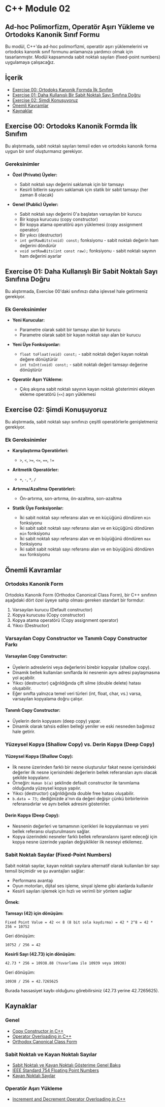 # C++ Module 02

## Ad-hoc Polimorfizm, Operatör Aşırı Yükleme ve Ortodoks Kanonik Sınıf Formu

Bu modül, C++'da ad-hoc polimorfizmi, operatör aşırı yüklemelerini ve ortodoks kanonik sınıf formunu anlamanıza yardımcı olmak için tasarlanmıştır. Modül kapsamında sabit noktalı sayıları (fixed-point numbers) uygulamaya çalışacağız.

## İçerik

- [Exercise 00: Ortodoks Kanonik Formda İlk Sınıfım](#exercise-00-ortodoks-kanonik-formda-i̇lk-sınıfım)
- [Exercise 01: Daha Kullanışlı Bir Sabit Noktalı Sayı Sınıfına Doğru](#exercise-01-daha-kullanışlı-bir-sabit-noktalı-sayı-sınıfına-doğru)
- [Exercise 02: Şimdi Konuşuyoruz](#exercise-02-şimdi-konuşuyoruz)
- [Önemli Kavramlar](#önemli-kavramlar)
- [Kaynaklar](#kaynaklar)

## Exercise 00: Ortodoks Kanonik Formda İlk Sınıfım

Bu alıştırmada, sabit noktalı sayıları temsil eden ve ortodoks kanonik forma uygun bir sınıf oluşturmanız gerekiyor.

### Gereksinimler

- **Özel (Private) Üyeler:**
  - Sabit noktalı sayı değerini saklamak için bir tamsayı
  - Kesirli bitlerin sayısını saklamak için statik bir sabit tamsayı (her zaman 8 olacak)

- **Genel (Public) Üyeler:**
  - Sabit noktalı sayı değerini 0'a başlatan varsayılan bir kurucu
  - Bir kopya kurucusu (copy constructor)
  - Bir kopya atama operatörü aşırı yüklemesi (copy assignment operator)
  - Bir yıkıcı (destructor)
  - `int getRawBits(void) const;` fonksiyonu - sabit noktalı değerin ham değerini döndürür
  - `void setRawBits(int const raw);` fonksiyonu - sabit noktalı sayının ham değerini ayarlar

## Exercise 01: Daha Kullanışlı Bir Sabit Noktalı Sayı Sınıfına Doğru

Bu alıştırmada, Exercise 00'daki sınıfınızı daha işlevsel hale getirmeniz gerekiyor.

### Ek Gereksinimler

- **Yeni Kurucular:**
  - Parametre olarak sabit bir tamsayı alan bir kurucu
  - Parametre olarak sabit bir kayan noktalı sayı alan bir kurucu

- **Yeni Üye Fonksiyonlar:**
  - `float toFloat(void) const;` - sabit noktalı değeri kayan noktalı değere dönüştürür
  - `int toInt(void) const;` - sabit noktalı değeri tamsayı değerine dönüştürür

- **Operatör Aşırı Yükleme:**
  - Çıkış akışına sabit noktalı sayının kayan noktalı gösterimini ekleyen ekleme operatörü (`<<`) aşırı yüklemesi

## Exercise 02: Şimdi Konuşuyoruz

Bu alıştırmada, sabit noktalı sayı sınıfınızı çeşitli operatörlerle genişletmeniz gerekiyor.

### Ek Gereksinimler

- **Karşılaştırma Operatörleri:**
  - `>`, `<`, `>=`, `<=`, `==`, `!=`

- **Aritmetik Operatörler:**
  - `+`, `-`, `*`, `/`

- **Artırma/Azaltma Operatörleri:**
  - Ön-artırma, son-artırma, ön-azaltma, son-azaltma

- **Statik Üye Fonksiyonlar:**
  - İki sabit noktalı sayı referansı alan ve en küçüğünü döndüren `min` fonksiyonu
  - İki sabit sabit noktalı sayı referansı alan ve en küçüğünü döndüren `min` fonksiyonu
  - İki sabit noktalı sayı referansı alan ve en büyüğünü döndüren `max` fonksiyonu
  - İki sabit sabit noktalı sayı referansı alan ve en büyüğünü döndüren `max` fonksiyonu

## Önemli Kavramlar

### Ortodoks Kanonik Form

Ortodoks Kanonik Form (Orthodox Canonical Class Form), bir C++ sınıfının aşağıdaki dört özel üyeye sahip olması gereken standart bir formdur:

1. Varsayılan kurucu (Default constructor)
2. Kopya kurucusu (Copy constructor)
3. Kopya atama operatörü (Copy assignment operator)
4. Yıkıcı (Destructor)

### Varsayılan Copy Constructor ve Tanımlı Copy Constructor Farkı

#### Varsayılan Copy Constructor:
- Üyelerin adreslerini veya değerlerini birebir kopyalar (shallow copy).
- Dinamik bellek kullanılan sınıflarda iki nesnenin aynı adresi paylaşmasına yol açabilir.
- Yıkıcı (destructor) çağrıldığında çift silme (double delete) hatası oluşabilir.
- Eğer sınıfta yalnızca temel veri türleri (int, float, char, vs.) varsa, varsayılan kopyalama doğru çalışır.

#### Tanımlı Copy Constructor:
- Üyelerin derin kopyasını (deep copy) yapar.
- Dinamik olarak tahsis edilen belleği yeniler ve eski nesneden bağımsız hale getirir.

### Yüzeysel Kopya (Shallow Copy) vs. Derin Kopya (Deep Copy)

#### Yüzeysel Kopya (Shallow Copy):
- İlk nesne üzerinden farklı bir nesne oluşturulur fakat nesne içerisindeki değerler ilk nesne içerisindeki değerlerin bellek referansları aynı olacak şekilde kopyalanır.
- Örneğin: `Human b(a)` şeklinde default constructor ile tanımlama olduğunda yüzeysel kopya yapılır.
- Yıkıcı (destructor) çağrıldığında double free hatası oluşabilir.
- `b.data = 73;` dediğinizde a'nın da değeri değişir çünkü birbirlerinin referansıdırlar ve aynı bellek adresini gösterirler.

#### Derin Kopya (Deep Copy):
- Nesnenin değerleri ve tamamının içerikleri ile kopyalanması ve yeni bellek referansı oluşturulmasını sağlar.
- Kopya üzerindeki nesneler farklı bellek referanslarını işaret edeceği için kopya nesne üzerinde yapılan değişiklikler ilk nesneyi etkilemez.

### Sabit Noktalı Sayılar (Fixed-Point Numbers)

Sabit noktalı sayılar, kayan noktalı sayılara alternatif olarak kullanılan bir sayı temsil biçimidir ve şu avantajları sağlar:

- Performans avantajı
- Oyun motorları, dijital ses işleme, sinyal işleme gibi alanlarda kullanılır
- Kesirli sayıları işlemek için hızlı ve verimli bir yöntem sağlar

#### Örnek:

**Tamsayı (42) için dönüşüm:**
```
Fixed Point Value = 42 << 8 (8 bit sola kaydırma) = 42 * 2^8 = 42 * 256 = 10752
```

Geri dönüşüm:
```
10752 / 256 = 42
```

**Kesirli Sayı (42.73) için dönüşüm:**
```
42.73 * 256 = 10938.88 (Yuvarlama ile 10939 veya 10938)
```

Geri dönüşüm:
```
10938 / 256 = 42.7265625
```

Burada hassasiyet kaybı olduğunu görebilirsiniz (42.73 yerine 42.7265625).

## Kaynaklar

### Genel
- [Copy Constructor in C++](https://www.geeksforgeeks.org/copy-constructor-in-cpp)
- [Operator Overloading in C++](https://www.geeksforgeeks.org/operator-overloading-cpp/)
- [Orthodox Canonical Class Form](https://riceset.com/C++/Understanding-the-Orthodox-Canonical-Class-Form)

### Sabit Noktalı ve Kayan Noktalı Sayılar
- [Sabit Noktalı ve Kayan Noktalı Gösterime Genel Bakış](https://medium.com/@melisaceylan/sabit-noktal%C4%B1-ve-kayan-noktal%C4%B1-g%C3%B6sterime-genel-bak%C4%B1%C5%9F-98418f26ad10)
- [IEEE Standard 754 Floating Point Numbers](https://www.geeksforgeeks.org/ieee-standard-754-floating-point-numbers/)
- [Kayan Noktalı Sayılar](http://talhakum.com/2017-01-04-kayan-noktali-sayilar)

### Operatör Aşırı Yükleme
- [Increment and Decrement Operator Overloading in C++](https://www.geeksforgeeks.org/increment-and-decrement-operator-overloading-in-c/)